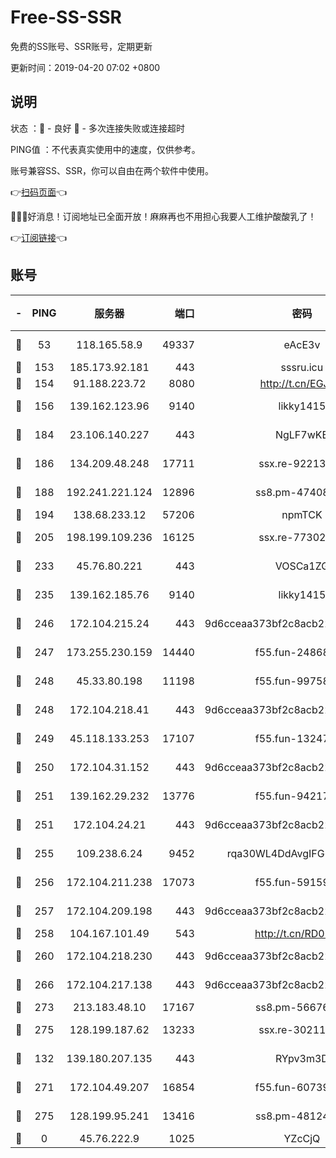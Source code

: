 # Free-SS-SSR

免费的SS账号、SSR账号，定期更新

更新时间：2019-04-20 07:02 +0800

## 说明

状态     ：🙂 - 良好 🙁 - 多次连接失败或连接超时

PING值   ：不代表真实使用中的速度，仅供参考。

账号兼容SS、SSR，你可以自由在两个软件中使用。

👉[扫码页面](https://liesauer.github.io/Free-SS-SSR/)👈

🎉🎉🎉好消息！订阅地址已全面开放！麻麻再也不用担心我要人工维护酸酸乳了！

👉[订阅链接](https://www.liesauer.net/yogurt/subscribe?ACCESS_TOKEN=DAYxR3mMaZAsaqUb)👈

## 账号

|-|PING|服务器|端口|密码|加密方式|区域|
|:----:|:----:|:-----:|-----:|:----:|:----:|:----:|
|🙂|53|118.165.58.9|49337|eAcE3v|chacha20-ietf|TW|
|🙂|153|185.173.92.181|443|sssru.icu|rc4-md5|RU|
|🙂|154|91.188.223.72|8080|http://t.cn/EGJIyrl|rc4-md5|RU|
|🙂|156|139.162.123.96|9140|likky1415|aes-256-cfb|JP|
|🙂|184|23.106.140.227|443|NgLF7wKB|aes-256-cfb|US|
|🙂|186|134.209.48.248|17711|ssx.re-92213329|aes-256-cfb|US|
|🙂|188|192.241.221.124|12896|ss8.pm-47408858|aes-256-cfb|US|
|🙂|194|138.68.233.12|57206|npmTCK|rc4-md5|US|
|🙂|205|198.199.109.236|16125|ssx.re-77302888|aes-256-cfb|US|
|🙂|233|45.76.80.221|443|VOSCa1ZG|aes-256-cfb|DE|
|🙂|235|139.162.185.76|9140|likky1415|aes-256-cfb|DE|
|🙂|246|172.104.215.24|443|9d6cceaa373bf2c8acb22e60b6a58be6|aes-256-cfb|US|
|🙂|247|173.255.230.159|14440|f55.fun-24868708|aes-256-cfb|US|
|🙂|248|45.33.80.198|11198|f55.fun-99758041|aes-256-cfb|US|
|🙂|248|172.104.218.41|443|9d6cceaa373bf2c8acb22e60b6a58be6|aes-256-cfb|US|
|🙂|249|45.118.133.253|17107|f55.fun-13247213|aes-256-cfb|SG|
|🙂|250|172.104.31.152|443|9d6cceaa373bf2c8acb22e60b6a58be6|aes-256-cfb|US|
|🙂|251|139.162.29.232|13776|f55.fun-94217781|aes-256-cfb|SG|
|🙂|251|172.104.24.21|443|9d6cceaa373bf2c8acb22e60b6a58be6|aes-256-cfb|US|
|🙂|255|109.238.6.24|9452|rqa30WL4DdAvgIFG6Fs3znzTa|aes-256-cfb|FR|
|🙂|256|172.104.211.238|17073|f55.fun-59159487|aes-256-cfb|US|
|🙂|257|172.104.209.198|443|9d6cceaa373bf2c8acb22e60b6a58be6|aes-256-cfb|US|
|🙂|258|104.167.101.49|543|http://t.cn/RD0D7sx|rc4-md5|CA|
|🙂|260|172.104.218.230|443|9d6cceaa373bf2c8acb22e60b6a58be6|aes-256-cfb|US|
|🙂|266|172.104.217.138|443|9d6cceaa373bf2c8acb22e60b6a58be6|aes-256-cfb|US|
|🙂|273|213.183.48.10|17167|ss8.pm-56676515|rc4-md5|RU|
|🙂|275|128.199.187.62|13233|ssx.re-30211440|aes-256-cfb|SG|
|🙂|132|139.180.207.135|443|RYpv3m3D|aes-256-cfb|JP|
|🙂|271|172.104.49.207|16854|f55.fun-60739916|aes-256-cfb|SG|
|🙂|275|128.199.95.241|13416|ss8.pm-48124298|aes-256-cfb|SG|
|🙁|0|45.76.222.9|1025|YZcCjQ|rc4-md5|JP|
